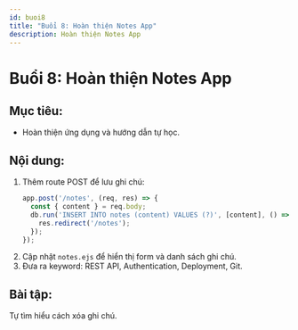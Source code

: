 ```yaml
---
id: buoi8
title: "Buổi 8: Hoàn thiện Notes App"
description: Hoàn thiện Notes App
---
```


# **Buổi 8: Hoàn thiện Notes App**

## **Mục tiêu:**
  - Hoàn thiện ứng dụng và hướng dẫn tự học.
## **Nội dung:**
  1. Thêm route POST để lưu ghi chú:
     ```javascript
     app.post('/notes', (req, res) => {
       const { content } = req.body;
       db.run('INSERT INTO notes (content) VALUES (?)', [content], () => {
         res.redirect('/notes');
       });
     });
     ```
  2. Cập nhật `notes.ejs` để hiển thị form và danh sách ghi chú.
  3. Đưa ra keyword: REST API, Authentication, Deployment, Git.
## **Bài tập:**

Tự tìm hiểu cách xóa ghi chú.